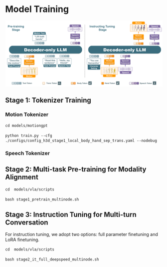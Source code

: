 # Model Training

![Training](../assets/training.png)

## Stage 1: Tokenizer Training

### Motion Tokenizer

```
cd models/motiongpt

python train.py --cfg ./configs/config_h3d_stage1_local_body_hand_sep_trans.yaml --nodebug
```


### Speech Tokenizer


## Stage 2: Multi-task Pre-training for Modality Alignment

```
cd  models/vla/scripts

bash stage1_pretrain_multinode.sh
```


## Stage 3: Instruction Tuning for Multi-turn Conversation
For instruction tuning, we adopt two options: full parameter finetuning and LoRA finetuning.

```
cd  models/vla/scripts

bash stage2_it_full_deepspeed_multinode.sh
```


